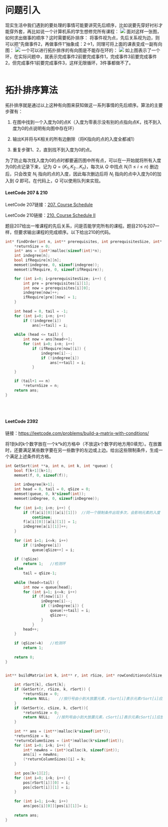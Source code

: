 # 问题引入
现实生活中我们遇到的要处理的事情可能要讲究先后顺序，比如说要先穿好衬衫才能穿外套，再比如说一个计算机系的学生想修完所有课程：
![](拓扑排序（Topological%20Sort）_1.png)
面对这样一张图，如何求出做事的顺序？这时需要拓扑排序：
将事件视为点，先后关系视为边，则可以把“先做事件2，再做事件1”抽象成：2→1，同理可将上面的课表变成一副有向图：
![](拓扑排序（Topological%20Sort）_2.png)
一个可以进行拓扑排序的有向图是不能存在环的：
![](拓扑排序（Topological%20Sort）_3.png)
如上图表示了一个环，在实际问题中，就表示完成事件2前要完成事件1，完成事件3前要完成事件2，但完成事件1前要完成事件3，这样无限循环，3件事都做不了。
<br/><br/>

# 拓扑排序算法
拓扑排序就是通过以上这种有向图来获知做这一系列事情的先后顺序。算法的主要步骤有：

1. 在图中找到一个入度为0的点K（入度为零表示没有别的点指向点K，找不到入度为0的点说明有向图中存在环）

2. 输出K并将与K相关的所有边删除（将K指向的点的入度全都减1）

3. 重复步骤1、2，直到找不到入度为0的点。

为了防止每次找入度为0的点时都要遍历图中所有点，可以在一开始就将所有入度为0的点记录下来，记为 $Q = \{K_1, K_2 ... K_n\}$，每次从 $Q$ 中找点 $N_i (1\le i \le n)$ 删边后，只会改变 $N_i$ 指向的点的入度，因此每次删边后将 $N_i$ 指向的点中入度为0的加入到 $Q$ 即可。在代码上，$Q$ 可以使用队列来实现。

#### LeetCode 207 & 210
LeetCode 207链接：[207. Course Schedule](https://leetcode.com/problems/course-schedule/) 

LeetCode 210链接：[210. Course Schedule II](https://leetcode.com/problems/course-schedule-ii/) 

题目207给出一堆课程的先后关系，问是否能学完所有的课程。题目210与207一样，但要求输出课程的完成顺序。以下给出210的代码。
```cpp
int* findOrder(int n, int** prerequisites, int prerequisitesSize, int* prerequisitesColSize, int* returnSize){
    *returnSize = 0;
    int* ans = (int*)malloc(sizeof(int)*n);
    int indegree[n];
    bool ifRequire[n][n];
    memset(indegree, 0, sizeof(indegree));
    memset(ifRequire, 0, sizeof(ifRequire));

    for (int i=0; i<prerequisitesSize; i++) {
        int pre = prerequisites[i][1];
        int now = prerequisites[i][0];
        indegree[now]++;
        ifRequire[pre][now] = 1;
    }
    
    int head = 0, tail = -1;
    for (int i=0; i<n; i++) 
        if (!indegree[i]) 
            ans[++tail] = i;
    
    while (head <= tail) {
        int now = ans[head++];
        for (int i=0; i<n; i++) 
            if (ifRequire[now][i]) {
                indegree[i]--;
                if (!indegree[i]) 
                    ans[++tail] = i;
            }
    }

    if (tail+1 == n)
        *returnSize = n;
    return ans;
}
```
<br/><br/>


#### LeetCode 2392
链接：https://leetcode.com/problems/build-a-matrix-with-conditions/

将1到k的k个数字放在一个k*k的方格中（不放这k个数字的地方用0填充）。在放置时，还要满足某些数字要在另一些数字的左边或上边。给出这些限制条件，生成一个满足上述条件的方格。

```cpp
int GetSort(int **a, int n, int k, int *queue) {
    bool f[k+1][k+1];
    memset(f, 0, sizeof(f));
    
    int inDegree[k+1];
    int head = 0, tail = 0, qSize = 0;
    memset(queue, 0, k*sizeof(int));
    memset(inDegree, 0, sizeof(inDegree));
    
    for (int i=0; i<n; i++) {
        if (f[a[i][0]][a[i][1]])  //同一个限制条件出现多次，会影响元素的入度
            continue;
        f[a[i][0]][a[i][1]] = 1;
        inDegree[a[i][1]]++;
    }        
    
    for (int i=1; i<=k; i++) 
        if (!inDegree[i])
            queue[qSize++] = i;
    
    if (!qSize)
        return 1;   //检测环
    else 
        tail = qSize-1;
    
    while (head<=tail) {
        int now = queue[head];
        for (int i=1; i<=k; i++)
            if (f[now][i]) {
                inDegree[i]--;
                if (!inDegree[i]) {
                    queue[++tail] = i;
                    qSize++;
                }                    
            }
        head++;
    }
    
    if (qSize!=k)   //检测环
        return 1;
    
    return 0;
}


int** buildMatrix(int k, int** r, int rSize, int* rowConditionsColSize, int** c, int cSize, int* colConditionsColSize, int* returnSize, int** returnColumnSizes){
    
    int rSort[k], cSort[k]; 
    if (GetSort(r, rSize, k, rSort)) {
        *returnSize = 0;
        return NULL;    //按行号由小到大放置元素，rSort[i]表示元素rSort[i]应放置在第i行
    }        
    if (GetSort(c, cSize, k, cSort)){
        *returnSize = 0;
        return NULL;   //按列号由小到大放置元素，cSort[i]表示元素cSort[i]应放置在第i列
    }    
    
    int ** ans = (int**)malloc(k*sizeof(int*));
    *returnSize = k;
    *returnColumnSizes = (int*)malloc(k*sizeof(int));
    for (int i=0; i<k; i++) {
        int* newAns = (int*)calloc(k, sizeof(int));
        ans[i] = newAns;
        (*returnColumnSizes)[i] = k;
    }
    
    int pos[k+1][2];    
    for (int i=0; i<k; i++) {
        pos[rSort[i]][0] = i;
        pos[cSort[i]][1] = i;
    }
    
    for (int i=1; i<=k; i++)
        ans[pos[i][0]][pos[i][1]]= i;
    
    return ans;
}
```